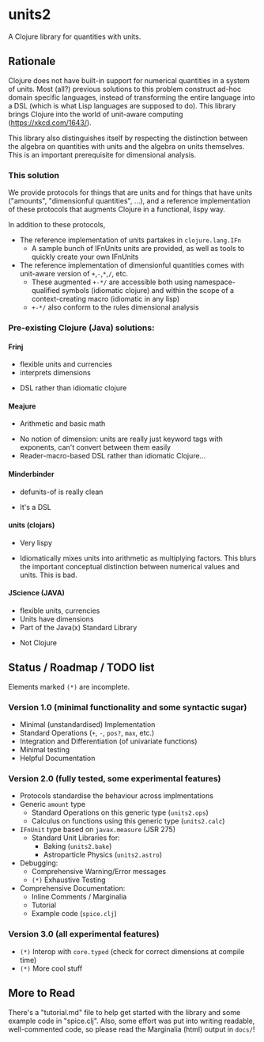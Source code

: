 # units2

A Clojure library for quantities with units.

## Rationale

Clojure does not have built-in support for numerical quantities in a system of units. Most (all?) previous solutions to this problem construct ad-hoc domain specific languages, instead of transforming the entire language into a DSL (which is what Lisp languages are supposed to do). This library brings Clojure into the world of unit-aware computing (https://xkcd.com/1643/).

This library also distinguishes itself by respecting the distinction between the algebra on quantities with units and the algebra on units themselves. This is an important prerequisite for dimensional analysis.

### This solution

We provide protocols for things that are units and for things that have units ("amounts", "dimensionful quantities", ...), and a reference implementation of these protocols that augments Clojure in a functional, lispy way.

In addition to these protocols,
+ The reference implementation of units partakes in `clojure.lang.IFn`
    + A sample bunch of IFnUnits units are provided, as well as tools to quickly create your own IFnUnits
+ The reference implementation of dimensionful quantities comes with unit-aware version of `+`,`-`,`*`,`/`, etc.
    + These augmented `+-*/` are accessible both using namespace-qualified symbols (idiomatic clojure) and within the scope of a context-creating macro (idiomatic in any lisp)
    + `+-*/` also conform to the rules dimensional analysis

### Pre-existing Clojure (Java) solutions:

#### Frinj
+ flexible units and currencies
+ interprets dimensions
- DSL rather than idiomatic clojure

#### Meajure
+ Arithmetic and basic math
- No notion of dimension: units are really just keyword tags with exponents, can't convert between them easily
- Reader-macro-based DSL rather than idiomatic Clojure...

#### Minderbinder
+ defunits-of is really clean
- It's a DSL

#### units (clojars)
+ Very lispy
- Idiomatically mixes units into arithmetic as multiplying factors. This blurs the important conceptual distinction between numerical values and units. This is bad.

#### JScience (JAVA)
+ flexible units, currencies
+ Units have dimensions
+ Part of the Java(x) Standard Library
- Not Clojure

## Status / Roadmap / TODO list

Elements marked `(*)` are incomplete.

### Version 1.0 (minimal functionality and some syntactic sugar)
+ Minimal (unstandardised) Implementation
+ Standard Operations (`+`, `-`, `pos?`, `max`, etc.)
+ Integration and Differentiation (of univariate functions)
+ Minimal testing
+ Helpful Documentation

### Version 2.0 (fully tested, some experimental features)
+ Protocols standardise the behaviour across implmentations
+ Generic `amount` type
    + Standard Operations on this generic type (`units2.ops`)
    + Calculus on functions using this generic type (`units2.calc`)
+ `IFnUnit` type based on `javax.measure` (JSR 275)
    + Standard Unit Libraries for:
        + Baking (`units2.bake`)
        + Astroparticle Physics (`units2.astro`)
+ Debugging:
    + Comprehensive Warning/Error messages
    + `(*)` Exhaustive Testing
+ Comprehensive Documentation:
    + Inline Comments / Marginalia
    + Tutorial
    + Example code (`spice.clj`)

### Version 3.0 (all experimental features)
+ `(*)` Interop with `core.typed` (check for correct dimensions at compile time)
+ `(*)` More cool stuff

## More to Read

There's a "tutorial.md" file to help get started with the library and some example code in "spice.clj". Also, some effort was put into writing readable, well-commented code, so please read the Marginalia (html) output in `docs/`!
